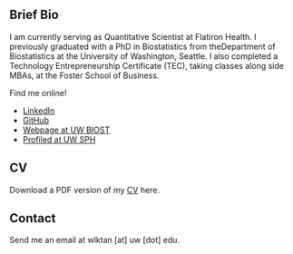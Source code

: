 ## Brief Bio
I am currently serving as Quantitative Scientist at Flatiron Health. I previously graduated with a PhD in Biostatistics from theDepartment of Biostatistics at the University of Washington, Seattle. I also completed a Technology Entrepreneurship Certificate (TEC), taking classes along side MBAs, at the Foster School of Business.

Find me online!

* [LinkedIn](https://linkedin.com/in/wlktan/)
* [GitHub](https://github.com/wlktan/)
* [Webpage at UW BIOST](https://students.washington.edu/wlktan/)
* [Profiled at UW SPH](http://sph.washington.edu/prospective/grad_bio.asp?content_ID=7996)

## CV
Download a PDF version of my [CV](cv.pdf) here.

## Contact
Send me an email at wlktan [at] uw [dot] edu.
